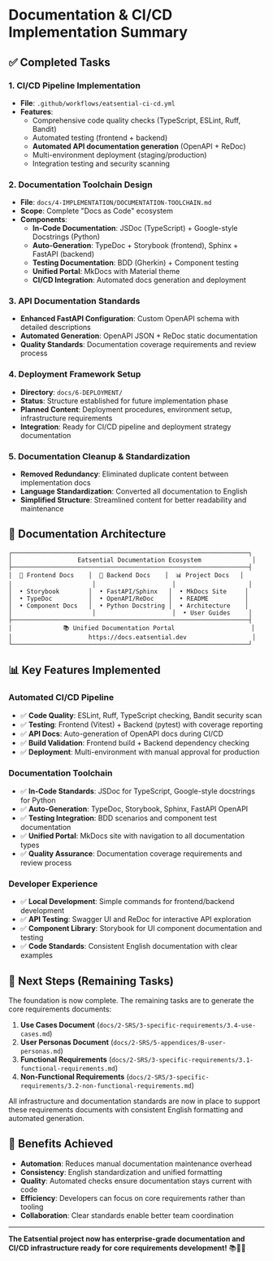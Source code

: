 # Documentation & CI/CD Implementation Summary

## ✅ Completed Tasks

### 1. CI/CD Pipeline Implementation

- **File**: `.github/workflows/eatsential-ci-cd.yml`
- **Features**:
  - Comprehensive code quality checks (TypeScript, ESLint, Ruff, Bandit)
  - Automated testing (frontend + backend)
  - **Automated API documentation generation** (OpenAPI + ReDoc)
  - Multi-environment deployment (staging/production)
  - Integration testing and security scanning

### 2. Documentation Toolchain Design

- **File**: `docs/4-IMPLEMENTATION/DOCUMENTATION-TOOLCHAIN.md`
- **Scope**: Complete "Docs as Code" ecosystem
- **Components**:
  - **In-Code Documentation**: JSDoc (TypeScript) + Google-style Docstrings (Python)
  - **Auto-Generation**: TypeDoc + Storybook (frontend), Sphinx + FastAPI (backend)
  - **Testing Documentation**: BDD (Gherkin) + Component testing
  - **Unified Portal**: MkDocs with Material theme
  - **CI/CD Integration**: Automated docs generation and deployment

### 3. API Documentation Standards

- **Enhanced FastAPI Configuration**: Custom OpenAPI schema with detailed descriptions
- **Automated Generation**: OpenAPI JSON + ReDoc static documentation
- **Quality Standards**: Documentation coverage requirements and review process

### 4. Deployment Framework Setup

- **Directory**: `docs/6-DEPLOYMENT/`
- **Status**: Structure established for future implementation phase
- **Planned Content**: Deployment procedures, environment setup, infrastructure requirements
- **Integration**: Ready for CI/CD pipeline and deployment strategy documentation

### 5. Documentation Cleanup & Standardization

- **Removed Redundancy**: Eliminated duplicate content between implementation docs
- **Language Standardization**: Converted all documentation to English
- **Simplified Structure**: Streamlined content for better readability and maintenance

## 🔗 Documentation Architecture

```
┌─────────────────────────────────────────────────────────────────┐
│                  Eatsential Documentation Ecosystem              │
├─────────────────────────────────────────────────────────────────┤
│  🎨 Frontend Docs    │  🔧 Backend Docs    │  📊 Project Docs   │
│                      │                     │                    │
│  • Storybook        │  • FastAPI/Sphinx   │  • MkDocs Site     │
│  • TypeDoc          │  • OpenAPI/ReDoc    │  • README          │
│  • Component Docs   │  • Python Docstring │  • Architecture    │
│                      │                     │  • User Guides     │
├─────────────────────────────────────────────────────────────────┤
│              📚 Unified Documentation Portal                     │
│                     https://docs.eatsential.dev                  │
└─────────────────────────────────────────────────────────────────┘
```

## 📊 Key Features Implemented

### Automated CI/CD Pipeline

- ✅ **Code Quality**: ESLint, Ruff, TypeScript checking, Bandit security scan
- ✅ **Testing**: Frontend (Vitest) + Backend (pytest) with coverage reporting
- ✅ **API Docs**: Auto-generation of OpenAPI docs during CI/CD
- ✅ **Build Validation**: Frontend build + Backend dependency checking
- ✅ **Deployment**: Multi-environment with manual approval for production

### Documentation Toolchain

- ✅ **In-Code Standards**: JSDoc for TypeScript, Google-style docstrings for Python
- ✅ **Auto-Generation**: TypeDoc, Storybook, Sphinx, FastAPI OpenAPI
- ✅ **Testing Integration**: BDD scenarios and component test documentation
- ✅ **Unified Portal**: MkDocs site with navigation to all documentation types
- ✅ **Quality Assurance**: Documentation coverage requirements and review process

### Developer Experience

- ✅ **Local Development**: Simple commands for frontend/backend development
- ✅ **API Testing**: Swagger UI and ReDoc for interactive API exploration
- ✅ **Component Library**: Storybook for UI component documentation and testing
- ✅ **Code Standards**: Consistent English documentation with clear examples

## 🎯 Next Steps (Remaining Tasks)

The foundation is now complete. The remaining tasks are to generate the core requirements documents:

1. **Use Cases Document** (`docs/2-SRS/3-specific-requirements/3.4-use-cases.md`)
2. **User Personas Document** (`docs/2-SRS/5-appendices/B-user-personas.md`)
3. **Functional Requirements** (`docs/2-SRS/3-specific-requirements/3.1-functional-requirements.md`)
4. **Non-Functional Requirements** (`docs/2-SRS/3-specific-requirements/3.2-non-functional-requirements.md`)

All infrastructure and documentation standards are now in place to support these requirements documents with consistent English formatting and automated generation.

## 🚀 Benefits Achieved

- **Automation**: Reduces manual documentation maintenance overhead
- **Consistency**: English standardization and unified formatting
- **Quality**: Automated checks ensure documentation stays current with code
- **Efficiency**: Developers can focus on core requirements rather than tooling
- **Collaboration**: Clear standards enable better team coordination

---

**The Eatsential project now has enterprise-grade documentation and CI/CD infrastructure ready for core requirements development!** 📚🔧✨
